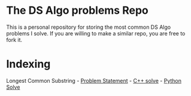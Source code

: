 # The DS Algo problems Repo

This is a personal repository for storing the most common DS Algo problems I solve. If you are willing to make a similar repo, you are free to fork it.

# Indexing

Longest Common Substring - [Problem Statement](./longest_common_subsequence/README.md) - [C++ solve](./longest_common_subsequence/cpp_solve_longest_common_subsequence.cpp) - [Python Solve](./longest_common_subsequence/python_solve_longest_common_subsequence.py)
